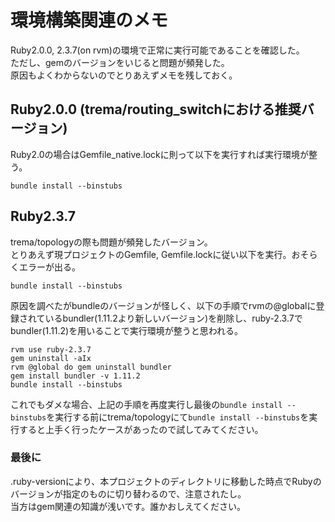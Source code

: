 # 環境構築関連のメモ
Ruby2.0.0, 2.3.7(on rvm)の環境で正常に実行可能であることを確認した。  
ただし、gemのバージョンをいじると問題が頻発した。  
原因もよくわからないのでとりあえずメモを残しておく。

## Ruby2.0.0 (trema/routing_switchにおける推奨バージョン)
Ruby2.0の場合はGemfile_native.lockに則って以下を実行すれば実行環境が整う。
```
bundle install --binstubs
```

## Ruby2.3.7
trema/topologyの際も問題が頻発したバージョン。  
とりあえず現プロジェクトのGemfile, Gemfile.lockに従い以下を実行。おそらくエラーが出る。
```
bundle install --binstubs
```
原因を調べたがbundleのバージョンが怪しく、以下の手順でrvmの@globalに登録されているbundler(1.11.2より新しいバージョン)を削除し、ruby-2.3.7でbundler(1.11.2)を用いることで実行環境が整うと思われる。
```
rvm use ruby-2.3.7
gem uninstall -aIx
rvm @global do gem uninstall bundler
gem install bundler -v 1.11.2
bundle install --binstubs
```
これでもダメな場合、上記の手順を再度実行し最後の``` bundle install --binstubs ```を実行する前にtrema/topologyにて``` bundle install --binstubs ```を実行すると上手く行ったケースがあったので試してみてください。

### 最後に
.ruby-versionにより、本プロジェクトのディレクトリに移動した時点でRubyのバージョンが指定のものに切り替わるので、注意されたし。  
当方はgem関連の知識が浅いです。誰かおしえてください。
